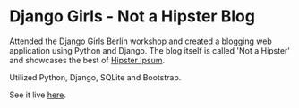 # Django Girls - Not a Hipster Blog
Attended the Django Girls Berlin workshop and created a blogging web application using Python and Django. The blog itself is called 'Not a Hipster' and showcases the best of [Hipster Ipsum](https://hipsum.co/).

Utilized Python, Django, SQLite and Bootstrap.

See it live [here](http://stranskycaro.pythonanywhere.com/).
